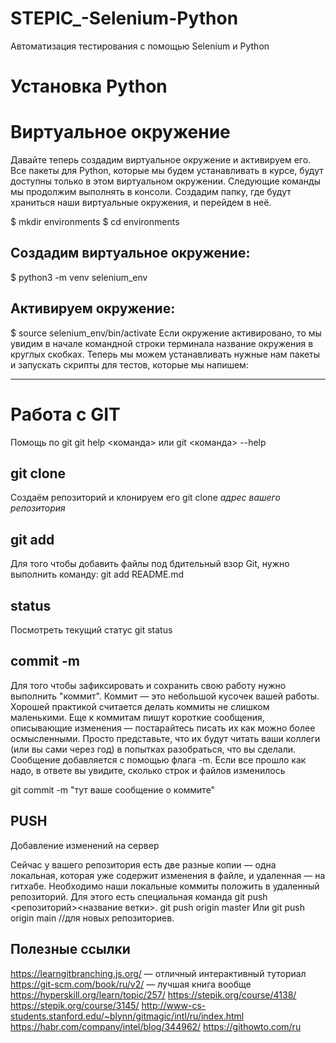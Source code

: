 # STEPIC_-Selenium-Python
Автоматизация тестирования с помощью Selenium и Python

# Установка Python


# Виртуальное окружение
Давайте теперь создадим виртуальное окружение и активируем его. 
Все пакеты для Python, которые мы будем устанавливать в курсе, будут доступны только в этом виртуальном окружении. Следующие команды мы продолжим выполнять в консоли.
Создадим папку, где будут храниться наши виртуальные окружения, и перейдем в неё.

$ mkdir environments
$ cd environments
## Создадим виртуальное окружение:

$ python3 -m venv selenium_env

## Активируем окружение:

$ source selenium_env/bin/activate
Если окружение активировано, то мы увидим в начале командной строки терминала название окружения в круглых скобках. Теперь мы можем устанавливать нужные нам пакеты и запускать скрипты для тестов, которые мы напишем:

---

# Работа с GIT
Помощь по git
git help <команда> или git <команда> --help 

## git clone
Создаём репозиторий и клонируем его
git clone *адрес вашего репозитория*

## git add
Для того чтобы добавить файлы под бдительный взор Git, нужно выполнить команду:
git add README.md

## status
Посмотреть текущий статус
git status

## commit -m
Для того чтобы зафиксировать и сохранить свою работу нужно выполнить "коммит". Коммит — это небольшой кусочек вашей работы. Хорошей практикой считается делать коммиты не слишком маленькими. Еще к коммитам пишут короткие сообщения, описывающие изменения — постарайтесь писать их как можно более осмысленными. Просто представьте, что их будут читать ваши коллеги  (или вы сами через год) в попытках разобраться, что вы сделали. Сообщение добавляется с помощью флага -m.
Если все прошло как надо, в ответе вы увидите, сколько строк и файлов изменилось

git commit -m "тут ваше сообщение о коммите"

## PUSH 
Добавление изменений на сервер

Сейчас у вашего репозитория есть две разные копии — одна локальная, которая уже содержит изменения в файле, и удаленная — на гитхабе. Необходимо наши локальные коммиты положить в удаленный репозиторий. Для этого есть специальная команда git push <репозиторий><название ветки>.
git push origin master
Или 
git push origin main //для новых репозиториев.

## Полезные ссылки
https://learngitbranching.js.org/ — отличный интерактивный туториал
https://git-scm.com/book/ru/v2/ — лучшая книга вообще
https://hyperskill.org/learn/topic/257/
https://stepik.org/course/4138/
https://stepik.org/course/3145/
http://www-cs-students.stanford.edu/~blynn/gitmagic/intl/ru/index.html
https://habr.com/company/intel/blog/344962/
https://githowto.com/ru